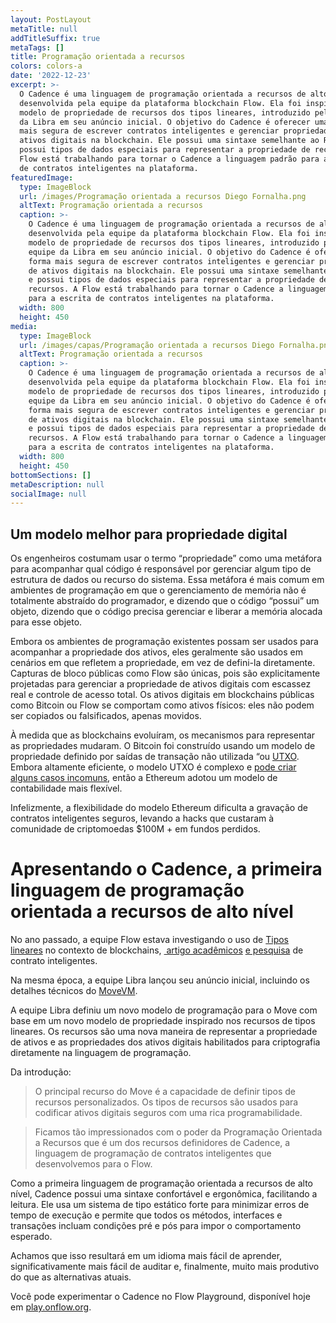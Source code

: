 ```yaml
---
layout: PostLayout
metaTitle: null
addTitleSuffix: true
metaTags: []
title: Programação orientada a recursos
colors: colors-a
date: '2022-12-23'
excerpt: >-
  O Cadence é uma linguagem de programação orientada a recursos de alto nível
  desenvolvida pela equipe da plataforma blockchain Flow. Ela foi inspirada no
  modelo de propriedade de recursos dos tipos lineares, introduzido pela equipe
  da Libra em seu anúncio inicial. O objetivo do Cadence é oferecer uma forma
  mais segura de escrever contratos inteligentes e gerenciar propriedade de
  ativos digitais na blockchain. Ele possui uma sintaxe semelhante ao Rust e
  possui tipos de dados especiais para representar a propriedade de recursos. A
  Flow está trabalhando para tornar o Cadence a linguagem padrão para a escrita
  de contratos inteligentes na plataforma.
featuredImage:
  type: ImageBlock
  url: /images/Programação orientada a recursos Diego Fornalha.png
  altText: Programação orientada a recursos
  caption: >-
    O Cadence é uma linguagem de programação orientada a recursos de alto nível
    desenvolvida pela equipe da plataforma blockchain Flow. Ela foi inspirada no
    modelo de propriedade de recursos dos tipos lineares, introduzido pela
    equipe da Libra em seu anúncio inicial. O objetivo do Cadence é oferecer uma
    forma mais segura de escrever contratos inteligentes e gerenciar propriedade
    de ativos digitais na blockchain. Ele possui uma sintaxe semelhante ao Rust
    e possui tipos de dados especiais para representar a propriedade de
    recursos. A Flow está trabalhando para tornar o Cadence a linguagem padrão
    para a escrita de contratos inteligentes na plataforma.
  width: 800
  height: 450
media:
  type: ImageBlock
  url: /images/capas/Programação orientada a recursos Diego Fornalha.png
  altText: Programação orientada a recursos
  caption: >-
    O Cadence é uma linguagem de programação orientada a recursos de alto nível
    desenvolvida pela equipe da plataforma blockchain Flow. Ela foi inspirada no
    modelo de propriedade de recursos dos tipos lineares, introduzido pela
    equipe da Libra em seu anúncio inicial. O objetivo do Cadence é oferecer uma
    forma mais segura de escrever contratos inteligentes e gerenciar propriedade
    de ativos digitais na blockchain. Ele possui uma sintaxe semelhante ao Rust
    e possui tipos de dados especiais para representar a propriedade de
    recursos. A Flow está trabalhando para tornar o Cadence a linguagem padrão
    para a escrita de contratos inteligentes na plataforma.
  width: 800
  height: 450
bottomSections: []
metaDescription: null
socialImage: null
---
```

## Um modelo melhor para propriedade digital

Os engenheiros costumam usar o termo “propriedade” como uma metáfora para acompanhar qual código é responsável por gerenciar algum tipo de estrutura de dados ou recurso do sistema. Essa metáfora é mais comum em ambientes de programação em que o gerenciamento de memória não é totalmente abstraído do programador, e dizendo que o código “possui” um objeto, dizendo que o código precisa gerenciar e liberar a memória alocada para esse objeto.

Embora os ambientes de programação existentes possam ser usados para acompanhar a propriedade dos ativos, eles geralmente são usados em cenários em que refletem a propriedade, em vez de defini-la diretamente. Capturas de bloco públicas como Flow são únicas, pois são explicitamente projetadas para gerenciar a propriedade de ativos digitais com escassez real e controle de acesso total. Os ativos digitais em blockchains públicas como Bitcoin ou Flow se comportam como ativos físicos: eles não podem ser copiados ou falsificados, apenas movidos.

À medida que as blockchains evoluíram, os mecanismos para representar as propriedades mudaram. O Bitcoin foi construído usando um modelo de propriedade definido por saídas de transação não utilizada “ou [UTXO](https://en.wikipedia.org/wiki/Unspent_transaction_output). Embora altamente eficiente, o modelo UTXO é complexo e [pode criar alguns casos incomuns](https://catallaxy.rcgt.com/en/what-happens-when-block-explorers-disagree-a-pitfall-of-blockchain-auditing/), então a Ethereum adotou um modelo de contabilidade mais flexível.

Infelizmente, a flexibilidade do modelo Ethereum dificulta a gravação de contratos inteligentes seguros, levando a hacks que custaram à comunidade de criptomoedas $100M + em fundos perdidos.

# **Apresentando o Cadence, a primeira linguagem de programação orientada a recursos de alto nível**

No ano passado, a equipe Flow estava investigando o uso de [Tipos lineares](https://wiki.c2.com/?LinearTypes) no contexto de blockchains, [ artigo acadêmicos](https://src.acm.org/binaries/content/assets/src/2018/michael-coblenz.pdf) [e pesquisa](http://www.cs.cmu.edu/~balzers/publications/digital_contracts_as_session_types.pdf) de contrato inteligentes.

Na mesma época, a equipe Libra lançou seu anúncio inicial, incluindo os detalhes técnicos do [MoveVM](https://developers.libra.org/docs/assets/papers/libra-move-a-language-with-programmable-resources/2019-09-26.pdf).

A equipe Libra definiu um novo modelo de programação para o Move com base em um novo modelo de propriedade inspirado nos recursos de tipos lineares. Os recursos são uma nova maneira de representar a propriedade de ativos e as propriedades dos ativos digitais habilitados para criptografia diretamente na linguagem de programação.

Da introdução:

> O principal recurso do Move é a capacidade de definir tipos de recursos personalizados. Os tipos de recursos são usados para codificar ativos digitais seguros com uma rica programabilidade.

> Ficamos tão impressionados com o poder da Programação Orientada a Recursos que é um dos recursos definidores de Cadence, a linguagem de programação de contratos inteligentes que desenvolvemos para o Flow.

Como a primeira linguagem de programação orientada a recursos de alto nível, Cadence possui uma sintaxe confortável e ergonômica, facilitando a leitura. Ele usa um sistema de tipo estático forte para minimizar erros de tempo de execução e permite que todos os métodos, interfaces e transações incluam condições pré e pós para impor o comportamento esperado.

Achamos que isso resultará em um idioma mais fácil de aprender, significativamente mais fácil de auditar e, finalmente, muito mais produtivo do que as alternativas atuais.

Você pode experimentar o Cadence no Flow Playground, disponível hoje em [play.onflow.org](https://play.onflow.org/).
